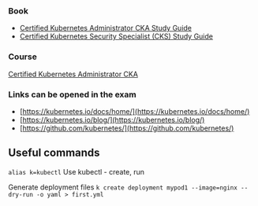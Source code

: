### Book
- [Certified Kubernetes Administrator CKA Study Guide](https://learning.oreilly.com/library/view/certified-kubernetes-administrator/9781098107215/)
- [Certified Kubernetes Security Specialist (CKS) Study Guide](https://learning.oreilly.com/library/view/certified-kubernetes-security/9781098132965/)

### Course 
[Certified Kubernetes Administrator CKA](https://learning.oreilly.com/videos/certified-kubernetes-administrator/9780138103804/)

### Links can be opened in the exam
- [https://kubernetes.io/docs/home/](https://kubernetes.io/docs/home/)
- [https://kubernetes.io/blog/](https://kubernetes.io/blog/)
- [https://github.com/kubernetes/](https://github.com/kubernetes/)


## Useful commands
```alias k=kubectl```
Use kubectl - create, run

Generate deployment files
```k create deployment mypod1 --image=nginx --dry-run -o yaml > first.yml```

